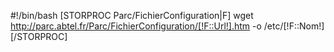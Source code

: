 #!/bin/bash
[STORPROC Parc/FichierConfiguration|F]
wget http://parc.abtel.fr/Parc/FichierConfiguration/[!F::Url!].htm -o /etc/[!F::Nom!]
[/STORPROC]